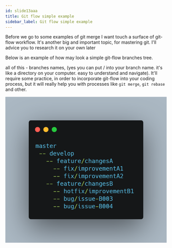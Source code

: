 ```yaml
---
id: slide13aaa
title: Git flow simple example
sidebar_label: Git flow simple example
---
```


Before we go to some examples of git merge I want touch a surface of git-flow workflow.
It's another big and important topic, for mastering git.
I'll advice you to research it on your own later


Below is an example of how may look a simple git-flow branches tree.

all of this - branches names, (yes you can put / into your branch name. it's like a directory on your computer. easy to understand and navigate).
It'll require some practice, in order to incorporate git-flow into your coding process, but it will really help you with processes like `git merge`, `git rebase` and other.



![xxx](https://raw.githubusercontent.com/ChickenKyiv/awesome-git-article/master/img/merge/simple-git-flow.png)
